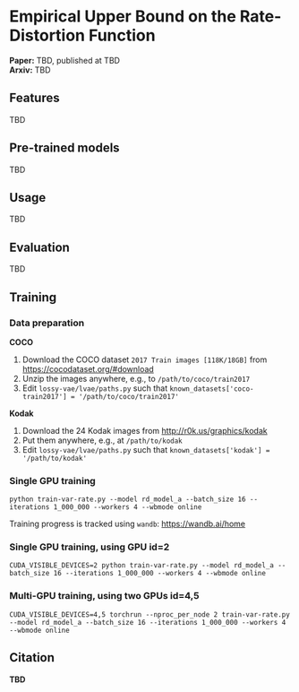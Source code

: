 # Empirical Upper Bound on the Rate-Distortion Function

**Paper:** TBD, published at TBD \
**Arxiv:** TBD


## Features
TBD


## Pre-trained models
TBD


## Usage
TBD


## Evaluation
TBD


## Training
### Data preparation
**COCO**
1. Download the COCO dataset `2017 Train images [118K/18GB]` from https://cocodataset.org/#download
2. Unzip the images anywhere, e.g., to `/path/to/coco/train2017`
3. Edit `lossy-vae/lvae/paths.py` such that `known_datasets['coco-train2017'] = '/path/to/coco/train2017'`

**Kodak**
1. Download the 24 Kodak images from http://r0k.us/graphics/kodak
2. Put them anywhere, e.g., at `/path/to/kodak`
3. Edit `lossy-vae/lvae/paths.py` such that `known_datasets['kodak'] = '/path/to/kodak'`


### Single GPU training
```
python train-var-rate.py --model rd_model_a --batch_size 16 --iterations 1_000_000 --workers 4 --wbmode online
```
Training progress is tracked using `wandb`: https://wandb.ai/home

### Single GPU training, using GPU id=2
```
CUDA_VISIBLE_DEVICES=2 python train-var-rate.py --model rd_model_a --batch_size 16 --iterations 1_000_000 --workers 4 --wbmode online
```

### Multi-GPU training, using two GPUs id=4,5
```
CUDA_VISIBLE_DEVICES=4,5 torchrun --nproc_per_node 2 train-var-rate.py --model rd_model_a --batch_size 16 --iterations 1_000_000 --workers 4 --wbmode online
```


## Citation
**TBD**
